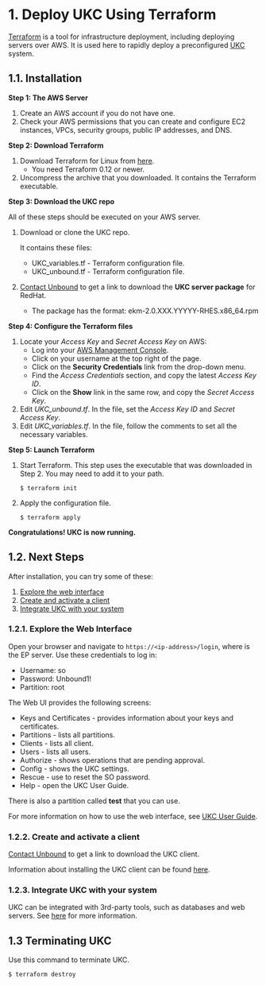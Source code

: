 # 1. Deploy UKC Using Terraform

[Terraform](https://www.terraform.io/) is a tool for infrastructure deployment, including deploying servers over AWS. It is used here to rapidly deploy a preconfigured [UKC](https://www.unboundtech.com/docs/UKC/UKC_User_Guide/HTML/Content/Products/UKC-EKM/UKC_User_Guide/Introduction/EKMterms.html#h2_1) system.

## 1.1. Installation

**Step 1: The AWS Server**
1. Create an AWS account if you do not have one.
1. Check your AWS permissions that you can create and configure EC2 instances, VPCs, security groups, public IP addresses, and DNS.
	
**Step 2: Download Terraform**
1. Download Terraform for Linux from [here](https://www.terraform.io/downloads.html).
    - You need Terraform 0.12 or newer.
1. Uncompress the archive that you downloaded. It contains the Terraform executable.

**Step 3: Download the UKC repo**

All of these steps should be executed on your AWS server.
1. Download or clone the UKC repo. 

    It contains these files:
    - UKC_variables.tf - Terraform configuration file.
    - UKC_unbound.tf - Terraform configuration file.
1. [Contact Unbound](mailto:support@unboundtech.com) to get a link to download the **UKC server package** for RedHat. 
    - The package has the format: ekm-2.0.XXX.YYYYY-RHES.x86_64.rpm

**Step 4: Configure the Terraform files**
1. Locate your *Access Key* and *Secret Access Key* on AWS:
    - Log into your [AWS Management Console](https://console.aws.amazon.com/console).
	- Click on your username at the top right of the page.
	- Click on the **Security Credentials** link from the drop-down menu.
	- Find the *Access Credentials* section, and copy the latest *Access Key ID*.
	- Click on the **Show** link in the same row, and copy the *Secret Access Key*.
1. Edit *UKC_unbound.tf*. In the file, set the *Access Key ID* and *Secret Access Key*.
1. Edit *UKC_variables.tf*. In the file, follow the comments to set all the necessary variables.

**Step 5: Launch Terraform**
1. Start Terraform. This step uses the executable that was downloaded in Step 2. You may need to add it to your path.
   ```
   $ terraform init
   ```
2. Apply the configuration file.
   ```
   $ terraform apply
   ```

**Congratulations! UKC is now running.**

## 1.2. Next Steps
After installation, you can try some of these:
1. [Explore the web interface](./#webint)
1. [Create and activate a client](./#ukcclient)
1. [Integrate UKC with your system](./#integration)

<a name="webint"></a>
### 1.2.1. Explore the Web Interface
Open your browser and navigate to `https://<ip-address>/login`, where *<ip-address>* is the EP server. Use these credentials to log in:
- Username: so
- Password: Unbound1!
- Partition: root

The Web UI provides the following screens:

- Keys and Certificates - provides information about your keys and certificates.
- Partitions - lists all partitions.
- Clients - lists all client.
- Users - lists all users.
- Authorize - shows operations that are pending approval.
- Config - shows the UKC settings.
- Rescue - use to reset the SO password.
- Help - open the UKC User Guide.

There is also a partition called **test** that you can use.

For more information on how to use the web interface, see [UKC User Guide](https://www.unboundtech.com/docs/UKC/UKC_User_Guide/HTML/Content/Products/UKC-EKM/UKC_User_Guide/UI/A1.html).

<a name="ukcclient"></a>
### 1.2.2. Create and activate a client

[Contact Unbound](mailto:support@unboundtech.com) to get a link to download the UKC client.

Information about installing the UKC client can be found [here](https://www.unboundtech.com/docs/UKC/UKC_User_Guide/HTML/Content/Products/UKC-EKM/UKC_User_Guide/Installation/ClientInstallation.html#h2_1).

<a name="integration"></a>
### 1.2.3. Integrate UKC with your system

UKC can be integrated with 3rd-party tools, such as databases and web servers. See [here](https://www.unboundtech.com/docs/UKC/UKC_Integration_Guide/HTML/Content/Products/Unbound_Cover_Page.htm) for more information.


## 1.3 Terminating UKC
Use this command to terminate UKC.
   ```
   $ terraform destroy
   ```

